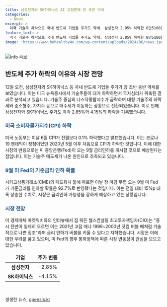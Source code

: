 ```yaml
---
title: 삼성전자와 SK하이닉스 AI 고점론에 장 초반 약세
categories:
  - News
excerpt: >
  미국 기술주 하락으로 국내 반도체 기업들 주가도 약세. 삼성전자 2.85% 하락한 8만5100원, SK하이닉스 4.15% 하락한 23만1000원. 미국 뉴욕증시 기술주 하락으로 투자심리 위축. 미국 6월 소비자물가지수(CPI) 예상외 하락에 미 Fed의 9월 금리인하 기대감으로 인공지능(AI) 및 반도체 관련주 거래 매물로 나와.  2021년 고점론 논란. 시장 예상으로 미 Fed의 9월 금리인하 확률 92.7%까지 상승.
feature_text: >
  미국 기술주 하락으로 국내 반도체 기업들 주가도 약세. 삼성전자 2.85% 하락한 8만5100원, SK하이닉스 4.15% 하락한 23만1000원. 미국 뉴욕증시 기술주 하락으로 투자심리 위축. 미국 6월 소비자물가지수(CPI) 예상외 하락에 미 Fed의 9월 금리인하 기대감으로 인공지능(AI) 및 반도체 관련주 거래 매물로 나와.  2021년 고점론 논란. 시장 예상으로 미 Fed의 9월 금리인하 확률 92.7%까지 상승.
image: 'https://www.behealthy4u.com/wp-content/uploads/2024/06/news.jpg'
---
```


<p><img src="https://www.behealthy4u.com/wp-content/uploads/2024/06/news.jpg" alt="info 속보" /></p>

<h2 data-ke-size="size26">반도체 주가 하락의 이유와 시장 전망</h2>

<p data-ke-size="size16">12일 오전, 삼성전자와 SK하이닉스 등 국내 반도체 기업들 주가가 장 초반 동반 약세를 보였습니다. 이는 미국 뉴욕증시에서 기술주들이 대거 하락하면서 투자심리가 위축된 결과로 분석되고 있습니다. 기술주 중심의 나스닥종합지수가 급락하며 대형 기술주의 하락세와 중소형주, 가치주 등으로 매수세가 이동하는 상황으로 전환되었습니다. 이로 인해 삼성전자와 SK하이닉스 주가도 각각 2.85%와 4.15%의 하락을 기록했습니다.</p>

<h3><b><span style="color: #1a5490;">미국 소비자물가지수(CPI) 하락</span></b></h3>

<p data-ke-size="size16">미국 노동부는 이날 6월 CPI가 전월보다 0.1% 하락했다고 발표했습니다. 이는 코로나19 팬데믹이 정점이었던 2020년 5월 이후 처음으로 CPI가 하락한 것입니다. 이에 대한 시장의 반응으로는 미 중앙은행(Fed)이 오는 9월 금리인하를 개시할 것으로 예상된다는 점입니다. 이는 기술주 매도세가 나온 원인으로 추측되고 있습니다.</p>

<h3><b><span style="color: #1a5490;">9월 미 Fed의 기준금리 인하 확률</span></b></h3>

<p data-ke-size="size16">시카고상품거래소(CME)의 페드워치 툴에 따르면 이날 장 마감 무렵 오는 9월 미 Fed가 기준금리를 인하할 확률은 92.7%로 반영됐다는 것입니다. 이는 전일 대비 15%p 대폭 상승한 수치로, 시장은 금리인하 가능성을 강하게 예상하고 있는 상황입니다.</p>

<h3><b><span style="color: #1a5490;">시장 전망</span></b></h3>

<p data-ke-size="size16">미 경제매체 마켓워치와의 인터뷰에서 짐 워든 웰스컨설팅 최고투자책임자(CIO)는 "증시 전반이 일제히 오르면 이는 2021년 고점 때나 1999~2000년 닷컴 버블 때처럼 기술적으로 나쁜 징조"라며 금리 인하가 버블을 키울 수 있다고 지적했습니다. 시장은 이에 대한 우려를 품고 있으며, 미 Fed의 향후 통화정책에 따른 시장 변동성이 관심을 모으고 있습니다.</p>

<table>
    <thead>
        <tr>
            <td style="text-align: center; height: 17px;"><b>기업</b></td>
            <td style="text-align: center; height: 17px;"><b>주가 변동</b></td>
        </tr>
    </thead>
    <tbody>
        <tr>
            <td style="text-align: center; height: 17px;"><b>삼성전자</b></td>
            <td style="text-align: center; height: 17px;">-2.85%</td>
        </tr>
        <tr>
            <td style="text-align: center; height: 17px;"><b>SK하이닉스</b></td>
            <td style="text-align: center; height: 17px;">-4.15%</td>
        </tr>
    </tbody>
</table>

<p data-ke-size="size16">&nbsp;</p>
생생한 뉴스, <a href="https://opensis.kr" rel="dofollow">opensis.kr</a>



